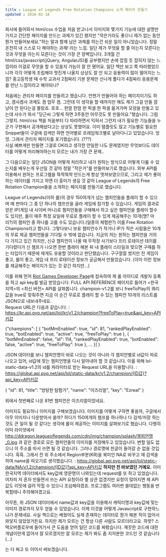 ```yaml
---
title : League of Legends Free Rotation Champions 소개 페이지 만들기
updated : 2016-02-18
---
```


회사에 들어와서 html/css 수업을 처음 받고나서 이미지와 몇가지 기능에 대한 설명만 가지고 간단한 페이지를 만드는 과제가 있긴 했지만 "작은거라도 좋으니 제가 없는 동안 뭔가 만들어보세요."하는 말과 함께 남은 과제를 하는건 쉬운 일이 아니었습니다. 정말 온전히 내 스스로 다 해야하는 과제! 라는 느낌.
일단 제가 무엇을 할 줄 아는지 모른다는 것과 무엇을 아는지 모른다는 것이 가장 큰 장벽입니다. 3개월 간 html/css/javascript(jQuery, AngularJS)를 공부했지만 손에 잡힐 듯 잡히지 않는 느낌이라 이걸로 무엇을 할 수 있을지 가늠이 잘 안 됐어요. 일단 책만 보고 쭉 따라했었으니까 각각 어떻게 조립해야 멋진게 나올지 상상도 잘 안 되고 응용력이 많이 떨어지는 느낌? 중고등학생 때 수학 교과서 2점짜리 기본 문제만 신나게 풀다가 4점짜리 응용문제를 만난 느낌이라고 해야되나?
   
처음에는 관리자 페이지를 만들려고 했습니다. 언젠가 만들어야 하는 페이지이기도 하고, 겸사겸사 과제도 겸 업무 겸. 그런데 이 생각을 할 때까지만 해도 제가 그걸 만들 깜냥이 안 된다는걸 몰랐죠. 호호...
한땀 한땀 한 픽셀 한 픽셀 옮겨가며 모양을 만들고 있는데 사수가 와서 "당근씨 그렇게 하면 3주동안 아무것도 못 만들어요."했습니다.
그럼 그렇지. html/css 책을 처음부터 다 따라하면서 익혀서 그런지 내가 필요한 기능들을 누군가 구현해서 공개해놨다고는 상상도 못했어요.
이미 템플릿도 많고 기능별로 필요한 Snippet들이 구글에 검색만 하면 언어별로 프레임워크별로 날아다니고 있었습니다. 엉엉.
그래서 관리자 페이지를 포기했습니다. (???)   
사실 예쁘게만 만들면 그걸로 OK라고 생각한 안일한 나도 문제였지만 무엇보다도 데이터를 어떻게 처리해야하는지 모르는 내가 가장 큰 문제..
   
그 다음으로는 일단 JSON을 어떻게 처리하고 내가 원하는 방식으로 어떻게 다룰 수 있는지를 배우는게 우선일 것 같아 정말 "작은거"를 만들어보기로 했습니다.
외부 API를 이용해서 원하는 프로그램을 뚝딱뚝딱 만드는게 항상 멋져보였으므로, 그리고 제가 좋아하는 데이터를 가지고 하면 더 흥미가 생길 것 같아 League of Legends의 Free Rotation Champion들을 소개하는 페이지를 만들기로 했습니다.
   
League of Legends(이하 롤)의 경우 150여개가 넘는 챔피언들을 플레이 할 수 있으며 매 판마다 그 중 단 하나의 챔프만을 골라 게임에 참가할 수 있습니다.
게임의 결과로 얻은 IP(게임 내 사이버 머니)로 챔피언들을 구매해서 하고 싶은 챔피언을 플레이 할수도 있지만, 롤이 매주 특정 요일에 무료로 플레이 할 수 있게 제공해주는 10개(명? 마리?)의 챔피언 중 하나를 고를 수도 있습니다.(일종의 체험판?) 이를 Free Rotation Champions라고 합니다.
그렇다보니 보유 챔피언수가 적거나 IP가 적은 사람들은 10개의 무료 제공 챔피언들을 기다릴 수 밖에 없습니다. 지금의 저는 원하는 챔피언을 거의 다 가지고 있긴 하지만, 신규 챔피언이 나올 때 무작정 사기보다 프리 로테이션 데이를 기다렸다가 신 챔프가 나오면 한번 플레이 해본 뒤 내 플레이 스타일과 맞으면 구매를 하는 타입이기 때문에 제게도 유용할 것이라고 판단했습니다.
구구절절 썼지만 전 게임이 좋고, 롤이 좋고, 게임 내 프리 로테이션 정보가 궁금해서 만들었습니다. (이미 이런 정보를 제공해주는 페이지가 있는 것 같긴 하지만...)
   
이를 위해 먼저 [Riot Games Developer Page](https://developer.riotgames.com/)에 접속하여 제 롤 아이디로 개발자 등록을 하고 api key를 발급 받았습니다.
FULL API REFERENCE 페이지로 들어가 <한국 지역>의 <최신 버전> API를 살펴봅니다.
champion-v1.2를 보니 freeToPlay의 쿼리값을 true로 맞춰주면 지금 이 순간 무료로 플레이 할 수 있는 챔피언 10개의 리스트를 JSON으로 내보내주네요.   
Request URL은 다음과 같습니다. : https://kr.api.pvp.net/api/lol/kr/v1.2/champion?freeToPlay=true&api_key=API키값

{"champions": [
   {
      "botMmEnabled": true,
      "id": 81,
      "rankedPlayEnabled": true,
      "botEnabled": true,
      "active": true,
      "freeToPlay": true
   },
   {
      "botMmEnabled": false,
      "id": 114,
      "rankedPlayEnabled": true,
      "botEnabled": false,
      "active": true,
      "freeToPlay": true
   },
   ...
   }]
}
   
JSON 데이터를 보니 챔피언명이 바로 나오는 것이 아니라 각 챔피언별로 id값이 따로 나오고 있어, id값에 맞는 챔피언명을 다시 알아내야 할 것 같습니다.
이를 위해 lol-static-data-v1.2의 id를 파라미터로 받는 Request URL을 이용합니다. : https://global.api.pvp.net/api/lol/static-data/kr/v1.2/champion/{ID값}?api_key=API키값

{
   "id": 81,
   "title": "방탕한 탐험가",
   "name": "이즈리얼",
   "key": "Ezreal"
}
   
위에서 첫번째로 나온 81번 챔피언은 이즈리얼이었네요.
   
이미지도 필요하니 이미지를 구해보겠습니다. 이미지를 어떻게 구하면 좋을까, 구글에서 아무 이미지나 다운받아서 쓸까? 하다가 150여개의 챔프를 하나하나 다 검색/저장 하는 것도 큰 일이 될 것 같다는 생각에 롤이 제공하는 이미지를 살펴보기로 했습니다.
다행히 이미 라이엇에서 http://ddragon.leagueoflegends.com/cdn/img/champion/splash/챔피언명_0.jpg 과 같은 경로로 모든 챔피언들의 이미지를 저장해두고 있었습니다. 변할 일도 없으니 이 주소를 따서 쓰면 될 것 같습니다.
그러나 경로명에 한글이 들어갈 순 없을 것입니다. 흑흑. 
그래서 전 위 주소에서 Region부분(KR)을 북미인 NA로 바꾸고 재 검색을 하여 name을 따오기로 생각했습니다. : https://global.api.pvp.net/api/lol/static-data/NA/v1.2/champion/{ID값}?api_key=API키값 
**하지만 전 바보였던 거예요.** 이미 한국지역 데이터에서도 key값에 영문명이 나와있는데 request를 또 하고 있었습니다.
어차피 저 혼자 만들면서 쓰는 API 요청이라 별 상관 없겠지만 요청이 많아지면 제 API값도 리밋에 걸려 막힐 수 있으니 조심해야겠죠. 프로그램도 여러번 쓸데없는 행동을 반복할테니 주의해야겠고요.
   
아무튼, 위 JSON 데이터에서 name값과 key값을 이용해서 캐릭터명과 key값에 맞는 이미지 경로까지 모두 얻을 수 있었습니다.
이제 이것을 어떻게 Javascript로 구현하느냐가 문제네요. 사실 책으로는 배웠어도 실제 존재하는 데이터로 뭔가 해본 적이 없어서 와닿지 않았었거든요.
하지만 제가 모르는 건 항상 다른 사람도 모르더라고요. 하핫? 스택오버플로우에 들어가서 큰 도움을 얻어 일단 코드를 짜봤습니다.
깨끗한 코드에 대한 개념이란게 없어서 잘 모르겠지만 잘 모르는 제가 봐도 좀 지저분한 코드인 것 같습니다(...)

는 다 짜고 또 이어서 써보겠습니다.
